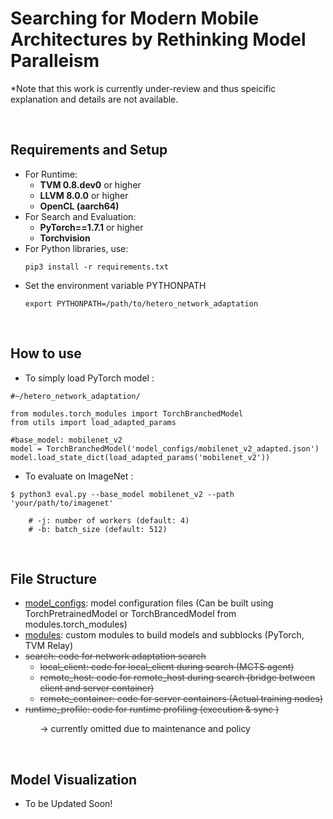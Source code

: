 # Searching for Modern Mobile Architectures by Rethinking Model Paralleism
*Note that this work is currently under-review and thus speicific explanation and details are not available.

<br>

## Requirements and Setup
- For Runtime: 
    - **TVM 0.8.dev0** or higher
    - **LLVM 8.0.0** or higher
    - **OpenCL (aarch64)**
- For Search and Evaluation:
    - **PyTorch==1.7.1** or higher
    - **Torchvision**
- For Python libraries, use:
    ```
    pip3 install -r requirements.txt
    ```
- Set the environment variable PYTHONPATH
    ```
    export PYTHONPATH=/path/to/hetero_network_adaptation
    ```
    
<br>

## How to use
- To simply load PyTorch model :
```
#~/hetero_network_adaptation/

from modules.torch_modules import TorchBranchedModel
from utils import load_adapted_params

#base_model: mobilenet_v2
model = TorchBranchedModel('model_configs/mobilenet_v2_adapted.json')
model.load_state_dict(load_adapted_params('mobilenet_v2'))
```

- To evaluate on ImageNet :
```
$ python3 eval.py --base_model mobilenet_v2 --path 'your/path/to/imagenet'  

    # -j: number of workers (default: 4)
    # -b: batch_size (default: 512)
```

<br>

## File Structure 
<ul>
    <li><a href='model_configs/'>model_configs</a>: model configuration files (Can be built using TorchPretrainedModel or TorchBrancedModel from modules.torch_modules)</li>
    <li><a href='modules/'>modules</a>: custom modules to build models and subblocks (PyTorch, TVM Relay)</li>
    <li style="color: #404040; text-decoration: line-through">
        search: code for network adaptation search
        <ul>
            <li>local_client: code for local_client during search (MCTS agent)</li>
            <li>remote_host: code for remote_host during search (bridge between client and server container)</li>
            <li>remote_container: code for server containers (Actual training nodes)</li>
        </ul>
    </li>
    <li style="color: #404040; text-decoration: line-through">
    runtime_profile: code for runtime profiling (execution & sync )
    </li>
</ul>

&nbsp; &nbsp; &nbsp; &nbsp; &nbsp; &nbsp;  $\rightarrow$ currently omitted due to maintenance and policy

<br>

## Model Visualization
- To be Updated Soon!